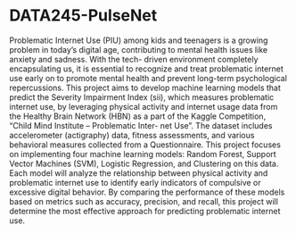 # DATA245-PulseNet
Problematic Internet Use (PIU) among kids and
teenagers is a growing problem in today’s digital age, contributing
to mental health issues like anxiety and sadness. With the tech-
driven environment completely encapsulating us, it is essential to
recognize and treat problematic internet use early on to promote
mental health and prevent long-term psychological repercussions.
This project aims to develop machine learning models that predict
the Severity Impairment Index (sii), which measures problematic
internet use, by leveraging physical activity and internet usage
data from the Healthy Brain Network (HBN) as a part of the
Kaggle Competition, “Child Mind Institute – Problematic Inter-
net Use”. The dataset includes accelerometer (actigraphy) data,
fitness assessments, and various behavioral measures collected
from a Questionnaire. This project focuses on implementing
four machine learning models: Random Forest, Support Vector
Machines (SVM), Logistic Regression, and Clustering on this
data. Each model will analyze the relationship between physical
activity and problematic internet use to identify early indicators
of compulsive or excessive digital behavior. By comparing the
performance of these models based on metrics such as accuracy,
precision, and recall, this project will determine the most effective
approach for predicting problematic internet use.
